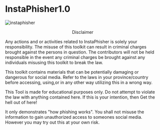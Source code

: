# InstaPhisher1.0
![instaphisher](https://user-images.githubusercontent.com/69074572/152228501-308b9d84-6c53-45ae-9a13-d950b3e8b9ca.png)
<p align="center" dir="auto">Disclaimer</p>

Any actions and or activities related to InstaPhisher is solely your responsibility. The misuse of this toolkit can result in criminal charges brought against the persons in question. The contributors will not be held responsible in the event any criminal charges be brought against any individuals misusing this toolkit to break the law.

This toolkit contains materials that can be potentially damaging or dangerous for social media. Refer to the laws in your province/country before accessing, using,or in any other way utilizing this in a wrong way.

This Tool is made for educational purposes only. Do not attempt to violate the law with anything contained here. If this is your intention, then Get the hell out of here!

It only demonstrates "how phishing works". You shall not misuse the information to gain unauthorized access to someones social media. However you may try out this at your own risk.

